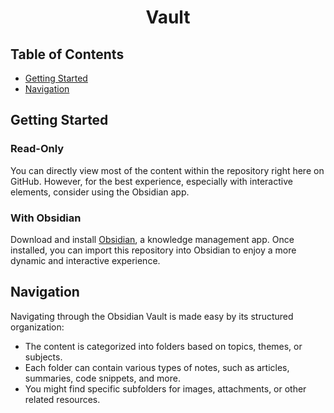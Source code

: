 <h1 align=center>Vault</h1>

## Table of Contents

- [Getting Started](#getting-started)
- [Navigation](#navigation)

## Getting Started

### Read-Only

You can directly view most of the content within the repository right here on GitHub. However, for the best experience, especially with interactive elements, consider using the Obsidian app.

### With Obsidian

Download and install [Obsidian](https://obsidian.md/), a knowledge management app. Once installed, you can import this repository into Obsidian to enjoy a more dynamic and interactive experience.

## Navigation

Navigating through the Obsidian Vault is made easy by its structured organization:

- The content is categorized into folders based on topics, themes, or subjects.
- Each folder can contain various types of notes, such as articles, summaries, code snippets, and more.
- You might find specific subfolders for images, attachments, or other related resources.